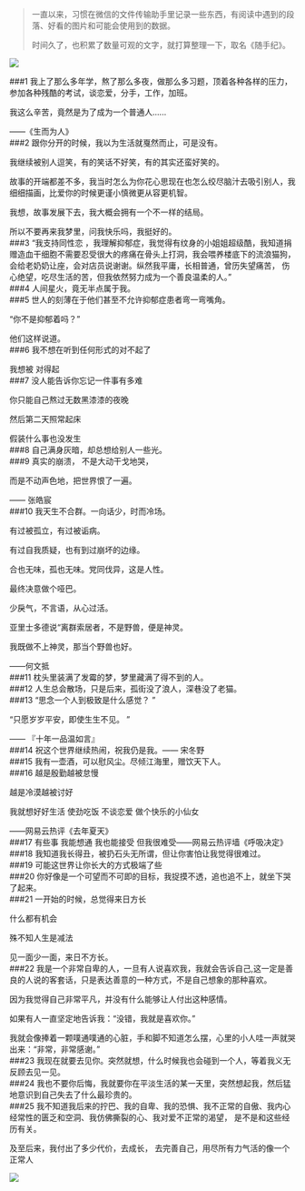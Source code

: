 >一直以来，习惯在微信的文件传输助手里记录一些东西，有阅读中遇到的段落、好看的图片和可能会使用到的数据。
>
>时间久了，也积累了数量可观的文字，就打算整理一下，取名《随手纪》。

![](https://upload-images.jianshu.io/upload_images/6943526-e93d20a82cb6ba90.gif?imageMogr2/auto-orient/strip)


###1
我上了那么多年学，熬了那么多夜，做那么多习题，顶着各种各样的压力，参加各种残酷的考试，谈恋爱，分手，工作，加班。

我这么辛苦，竟然是为了成为一个普通人......

——《生而为人》
<br/>
###2 
跟你分开的时候，我以为生活就戛然而止，可是没有。

我继续被别人逗笑，有的笑话不好笑，有的其实还蛮好笑的。

故事的开端都差不多，我当时怎么为你花心思现在也怎么绞尽脑汁去吸引别人，我细细描画，比爱你的时候更谨小慎微更从容更机智。

我想，故事发展下去，我大概会拥有一个不一样的结局。

所以不要再来我梦里，问我快乐吗，我挺好的。
<br/>
###3
“我支持同性恋 ，我理解抑郁症，我觉得有纹身的小姐姐超级酷，我知道捐赠造血干细胞不需要忍受很大的疼痛在骨头上打洞，我会喂养楼底下的流浪猫狗，会给老奶奶让座，会对店员说谢谢。纵然我平庸，长相普通，曾历失望痛苦， 伤心绝望，吃尽生活的苦，但我依然努力成为一个善良温柔的人。” 
<br/>
###4
人间星火，竟无半点属于我。
<br/>
###5
世人的刻薄在于他们甚至不允许抑郁症患者弯一弯嘴角。

“你不是抑郁着吗？”

他们这样说道。
<br/>
###6
我不想在听到任何形式的对不起了

 我想被 对得起
<br/>
###7
没人能告诉你忘记一件事有多难

你只能自己熬过无数黑漆漆的夜晚

然后第二天照常起床

假装什么事也没发生
<br/>
###8
自己满身灰暗，却总想给别人一些光。
<br/>
###9
真实的崩溃， 不是大动干戈地哭， 

而是不动声色地，把世界恨了一遍。

—— 张皓宸
<br/>
###10
我天生不合群。一向话少，时而冷场。

有过被孤立，有过被诟病。

有过自我质疑，也有到过崩坏的边缘。

合也无味，孤也无味。党同伐异，这是人性。

最终决意做个哑巴。

少戾气，不言语，从心过活。

亚里士多德说“离群索居者，不是野兽，便是神灵。

我既做不上神灵，那当个野兽也好。

——何文抵
<br/>
###11
枕头里装满了发霉的梦，梦里藏满了得不到的人。
<br/>
###12
人生总会散场，只是后来，孤街没了浪人，深巷没了老猫。
<br/>
###13
“思念一个人到极致是什么感觉？ ” 

“只愿岁岁平安，即使生生不见。 ”

—— 『十年一品温如言』
<br/>
###14
祝这个世界继续热闹，祝我仍是我。—— 宋冬野
<br/>
###15
我有一壶酒，可以慰风尘。尽倾江海里，赠饮天下人。
<br/>
###16
越是殷勤越被怠慢 

越是冷漠越被讨好 

我就想好好生活 使劲吃饭 不谈恋爱 做个快乐的小仙女

——网易云热评《去年夏天》 
<br/>
###17
有些事 我能想通 我也能接受 但我很难受——网易云热评墙《呼吸决定》
<br/>
###18
我知道我长得丑，被扔石头无所谓，但让你害怕让我觉得很难过。
<br/>
###19
可能这世界让你长大的方式极端了些
<br/>
###20
你好像是一个可望而不可即的目标，我捉摸不透，追也追不上，就坐下哭了起来。
<br/>
###21
一开始的时候，总觉得来日方长

什么都有机会

殊不知人生是减法

见一面少一面，来日不方长。
<br/>
###22
我是一个非常自卑的人，一旦有人说喜欢我，我就会告诉自己,这一定是善良的人说的客套话，只是表达善意的一种方式，不是自己想象的那种喜欢。

因为我觉得自己非常平凡，并没有什么能够让人付出这种感情。

如果有人一直坚定地告诉我：“没错，我就是喜欢你。”

我就会像捧着一颗噗通噗通的心脏，手和脚不知道怎么摆，心里的小人哇一声就哭出来：“非常，非常感谢。”
<br/>
###23
我现在就要去见你。突然就想，什么时候我也会碰到一个人，等着我义无反顾去见一见。
<br/>
###24
我也不要你后悔，我就要你在平淡生活的某一天里，突然想起我，然后猛地意识到自己失去了什么最珍贵的。
<br/>
###25
我不知道我后来的拧巴、我的自卑、我的恐惧、我不正常的自傲、我内心经常性的匮乏和空洞、我仿佛撕裂的心、我对爱不正常的渴望， 是不是和这些经历有关。

及至后来，我付出了多少代价，去成长， 去完善自己，用尽所有力气活的像一个正常人

![](https://upload-images.jianshu.io/upload_images/6943526-9a671e799d4c991b.gif?imageMogr2/auto-orient/strip)
